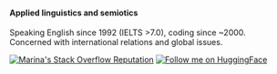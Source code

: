 #### Applied linguistics and semiotics

<!--
**freealise/freealise** is a ✨ _special_ ✨ repository because its `README.md` (this file) appears on your GitHub profile.

Here are some ideas to get you started:

- 🔭 I’m currently working on ...
- 🌱 I’m currently learning ...
- 👯 I’m looking to collaborate on ...
- 🤔 I’m looking for help with ...
- 💬 Ask me about ...
- 📫 How to reach me: ...
- 😄 Pronouns: ...
- ⚡ Fun fact: ...
-->

Speaking English since 1992 (IELTS >7.0), coding since ~2000.  
Concerned with international relations and global issues.  

[![Marina's Stack Overflow Reputation](https://img.shields.io/stackexchange/stackoverflow/r/9165398?color=orange&label=stackoverflow&logo=stackoverflow&style=for-the-badge)](https://stackoverflow.com/users/9165398 "Marina's Stack Overflow Reputation") 
[![Follow me on HuggingFace](https://img.shields.io/badge/%F0%9F%A4%97-Hugging%20Face-yellow?style=for-the-badge)](https://huggingface.co/freealise)

<!--
[language from 1992, product idea from 2002, brand story from 2011, current business]
(British influence) English is not my native language, but I started to learn it before school - and music has later become an important part of education.  
The brand Freealise refers to the sponsorship pricing model, it is an altered version of an early name of Linux (which was Freax),
influenced by the Occupy Wall Street movement (antonym of 'occupy').
             
https://linkedin.com

    <a href="https://fb.me/freealise" target="_blank" title="Facebook"><i class="material-icons notranslate">facebook</i></a>
    <a href="https://www.reddit.com/u/freealise" target="_blank" title="Reddit"><i class="material-icons notranslate">reddit</i></a>
    <a href="https://www.flickr.com/people/183764047@N03/" target="_blank" title="Flickr"><i class="material-icons notranslate">hdr_strong</i></a>
    <a href="https://stackoverflow.com/users/9165398/freealise" target="_blank" title="Stack Overflow"><i class="material-icons notranslate">comment</i></a>

Bipolar, paranoid, obsessive-compulsive, almost aphantasiac, Judaizing introvert.
-->
